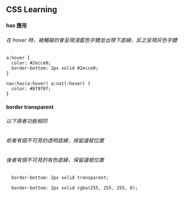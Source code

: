 ## CSS Learning

#### has 應用

###### 在 hover 時，被觸碰的會呈現淺藍色字體並出現下底線，反之呈現灰色字體

```
a:hover {
  color: #2ecce0;
  border-bottom: 2px solid #2ecce0;
}

nav:has(a:hover) a:not(:hover) {
  color: #8f8f8f;
}
```

#### border transparent

###### 以下兩者功能相同

###### 前者有個不可見的透明底線，保留邊框位置

###### 後者有個不可見的有色底線，保留邊框位置

```
  border-bottom: 2px solid transparent;

  border-bottom: 2px solid rgba(255, 255, 255, 0);
```
